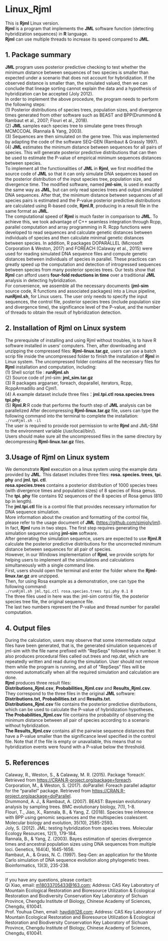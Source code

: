 # Linux_Rjml
This is **Rjml** Linux version.   
**Rjml** is a program that implements the **JML** software function (detecting hybridization sequences) in **R** language.   
**Rjml** can use multiple threads to increase its speed compared to **JML**.  
## 1. Package summary
**JML** program uses posterior predictive checking to test whether the minimum distance between sequences of two species is smaller than expected under a scenario that does not account for hybridization.
If the observed distance is smaller than, the simulated valued, then we can conclude that lineage sorting cannot explain the data and a hypothesis of hybridization can be accepted (Joly 2012).  
In order to implement the above procedure, the program needs to perform the following steps:  
(1) Posterior distributions of species trees, population sizes, and divergence times generated from other software such as BEAST and BPP(Drummond & Rambaut et al., 2007; Flouri et al., 2018).  
(2) **JML** samples each species tree to simulate gene trees through MCMCCOAL (Rannala & Yang, 2003).  
(3) Sequences are then simulated on the gene tree. This was implemented by adapting the code of the software SEQ-GEN (Rambaut & Grassly 1997).    
(4) **JML** estimates the minimum distance between sequences for all pairs of species. This will generate posterior predictive distributions that can then be used to estimate the P-value of empirical minimum sequences distances between species.  
To implement all the functionalities of **JML** in **Rjml**, we first modified the source code of **JML** so that it can only simulate DNA sequences based on the posterior distribution of the input species tree, population size, and divergence time.
The modified software, named **jml-sim**, is used in exactly the same way as **JML**, but can only read species trees and output simulated DNA sequences. 
After that, the minimum distance between sequences of all species pairs is estimated and the P-value posterior predictive distributions are calculated using R-based code, **Rjml.R**, producing in a result file in the same format as **JML**.  
The computational speed of **Rjml** is much faster in comparison to **JML**. To achieve this, we took advantage of C++ seamless integration through Rcpp, parallel computation and array programming in R. Rcpp functions were developed to read sequences and calculate genetic distances between individuals of species and then calculate minimal genetic distances between species. In addition, R packages DOPARALLEL (Microsoft Corporation & Weston, 2017) and FOREACH (Calaway et al., 2015) were used for reading simulated DNA sequence files and compute genetic distances between individuals of species in parallel. These practices can greatly speed up the computation and detection of introgressed sequences between species from many posterior species trees. Our tests show that **Rjml** can afford users **four-fold reductions in time** over a traditional **JML** analysis in detecting hybridization.   
For convenience, we assemble all the necessary documents (**jml-sim** source code, R functions and associated packages) into a Linux pipeline, **runRjml.sh**, for Linux users. 
The user only needs to specify the input sequences, the control file, posterior species trees (include population size and divergence time), the significance level of the P-value, and the number of threads to obtain the result of hybridization detection.
## 2. Installation of **Rjml** on Linux system
The prerequisite of installing and using Rjml without troubles, is to have R software installed in users’ computers. 
Then, after downloading and unzipping the compressed files: **Rjml-linux.tar.gz**, users can use a batch scrip file inside the uncompressed folder to finish the installation of **Rjml** in Linux system. 
The uncompressed folder contains all the necessary files for **Rjml** installation and computation, including:  
(1) Shell script file : **runRjml.sh**  
(2) Source code of jml-sim: **jml_sim.tar.gz**  
(3) R packages argparser, foreach, doparallel, iterators, Rcpp, RcppArmadillo and Cjml1.  
(4) A example dataset include three files：**jml.tpi.ctl** **rosa.species.trees** **tpi.phy**.  
(5) **Rjml.R**:R code that performs the fourth step of **JML** analysis can be parallelized
After decompressing **Rjml-linux.tar.gz** file, users can type the following command into the terminal to complete the installation:  
`./runRjml.sh -il`  
The user is required to provide root permission to write **Rjml** and JML-SIM to the environment variable (/usr/local/bin/).  
Users should make sure all the uncompressed files in the same directory by decompressing **Rjml-linux.tar.gz** files.  
## 3.Usage of **Rjml** on Linux system
We demonstrate **Rjml** execution on a linux system using the example data provided by **JML**. 
This dataset includes three files: **rosa. species. trees**, **tpi. phy** and **jml. tpi. ctl**.   
**rosa.species.trees** contains a posterior distribution of 1000 species trees (with divergence times and population sizes) of 8 species of Rosa genus.   
The **tpi. phy** file contains 92 sequences of the 8 species of Rosa genus (810 bp in length).  
The **jml.tpi.ctl** file is a control file that provides necessary information for DNA sequence simulation.  
More information about the creation and formatting of the control file, please refer to the usage document of **JML** (https://github.com/simjoly/jml).  
In fact, **Rjml** runs in two steps. 
The first step requires generating the simulation sequence using **jml-sim** software.  
After generating the simulation sequence, users are expected to use **Rjml.R** calculate the posterior predictive distributions for the uncorrected minimum distance between sequences for all pair of species.   
However, in our Windows implementation of **Rjml**, we provide scripts for helping users to implement all the simulations and calculations simultaneously with a single command line.  
First, users should open the terminal and enter the folder where the **Rjml-linux.tar.gz** are unzipped.  
Then, for using Rosa example as a demonstration, one can type the following command:  
`./runRjml.sh jml.tpi.ctl rosa.species.trees tpi.phy 0.1 8`    
The three files used in here was the: jml-sim control file, the posterior species tree file, the original sequence file.  
The last two numbers represent the P-value and thread number for parallel computation.  
## 4. Output files
During the calculation, users may observe that some intermediate output files have been generated, that is, the generated simulation sequences of jml-sim with the file name prefixed with “RepSeqs” followed by a number. It also produces procedural files called out.trees and rep.dat, which are repeatedly written and read during the simulation. User should not remove them while the program is running, and all of "RepSeqs” files will be removed automatically when all the required simulation and calculation are done.  
**Rjml** produces three result files:  
**Distributions_Rjml.csv**, **Probabilities_Rjml.csv** and **Results_Rjml.csv**.  
They correspond to the three files in the original **JML** software: **Distributions.txt**, **Probabilities.txt** and **Results.txt**.  
**Distributions_Rjml.csv** file contains the posterior predictive distributions, which can be used to calculate the P-value of hybridization hypotheses.  
**The Probabilities_Rjml.csv** file contains the probability of observing the minimum distance between all pair of species according to a scenario without hybridization.  
**The Results_Rjml.csv** contains all the pairwise sequence distances that have a P-value smaller than the significance level specified in the control file. Note that if the file is empty or unavailable, this means that no hybridization events were found with a P-value below the threshold.
## 5. References
Calaway, R., Weston, S., & Calaway, M. R. (2015). Package ‘foreach’. Retrieved from https://CRAN.R-project.org/package=foreach.  
Corporation, M., & Weston, S. (2017). doParallel: Foreach parallel adaptor for the “parallel” package. Retrieved from https://CRAN.R-project.org/package=doParallel.  
Drummond, A. J., & Rambaut, A. (2007). BEAST: Bayesian evolutionary analysis by sampling trees. BMC evolutionary biology, 7(1), 1-8.  
Flouri, T., Jiao, X., Rannala, B., & Yang, Z. (2018). Species tree inference with BPP using genomic sequences and the multispecies coalescent. Molecular biology and evolution, 35(10), 2585-2593.  
Joly, S. (2012). JML: testing hybridization from species trees. Molecular Ecology Resources, 12(1), 179-184.  
Rannala, B., & Yang, Z. (2003). Bayes estimation of species divergence times and ancestral population sizes using DNA sequences from multiple loci. Genetics, 164(4), 1645-1656.  
Rambaut, A., & Grass, N. C. (1997). Seq-Gen: an application for the Monte Carlo simulation of DNA sequence evolution along phylogenetic trees. Bioinformatics, 13(3), 235-238.  
****
If you have any questions, please contact:  
Qi Xiao, email: m18033705433@163.com; Address: CAS Key Laboratory of Mountain Ecological Restoration and Bioresource Utilization & Ecological Restoration and Biodiversity Conservation Key Laboratory of Sichuan Province, Chengdu Institute of Biology, Chinese Academy of Sciences, Chengdu, 610041.  
Prof. Youhua Chen, email: haydi@126.com; Address: CAS Key Laboratory of Mountain Ecological Restoration and Bioresource Utilization & Ecological Restoration and Biodiversity Conservation Key Laboratory of Sichuan Province, Chengdu Institute of Biology, Chinese Academy of Sciences, Chengdu, 610041.
